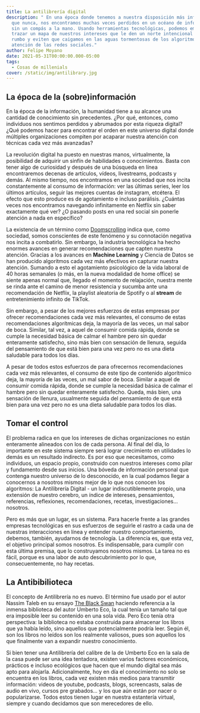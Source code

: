 ```yaml
---
title: La antilibrería digital
description: " En una época donde tenemos a nuestra disposición más información
  que nunca, nos encontramos muchas veces perdidos en un océano de información
  sin un compás a la mano. Usando herramientas tecnológicas, podemos empezar a
  trazar un mapa de nuestros intereses que le den un norte intencional a nuestro
  rumbo y eviten que caigamos en las aguas tormentosas de los algoritmos de
  atención de las redes sociales."
author: Felipe Moyano
date: 2021-05-31T00:00:00.000-05:00
tags:
  - Cosas de millenials
cover: /static/img/antilibrary.jpg
---
```

## La época de la (sobre)información

En la época de la información, la humanidad tiene a su alcance una cantidad de conocimiento sin precedentes. ¿Por qué, entonces, como individuos nos sentimos perdidos y abrumados por esta riqueza digital? ¿Qué podemos hacer para encontrar el orden en este universo digital donde múltiples organizaciones compiten por acaparar nuestra atención con técnicas cada vez más avanzadas?

La revolución digital ha puesto en nuestras manos, virtualmente, la posibilidad de adquirir un sinfín de habilidades o conocimientos. Basta con tener algo de curiosidad y después de una búsqueda en línea encontraremos decenas de artículos, vídeos, livestreams, podcasts y demás. Al mismo tiempo, nos encontramos en una sociedad que nos incita constantemente al consumo de información: ver las últimas series, leer los últimos artículos, seguir las mejores cuentas de instagram, etcétera. El efecto que esto produce es de agotamiento e incluso parálisis. ¿Cuántas veces nos encontramos navegando infinitamente en Netflix sin saber exactamente qué ver? ¿O pasando posts en una red social sin ponerle atención a nada en específico?

La existencia de un término como [Doomscrolling](https://www.merriam-webster.com/words-at-play/doomsurfing-doomscrolling-words-were-watching) indica que, como sociedad, somos conscientes de este fenómeno y su connotación negativa nos incita a combatirlo. Sin embargo, la industria tecnológica ha hecho enormes avances en generar recomendaciones que capten nuestra atención. Gracias a los avances en **Machine Learning** y Ciencia de Datos se han producido algoritmos cada vez más efectivos en capturar nuestra atención. Sumando a esto el agotamiento psicológico de la vida laboral de 40 horas semanales (o más, en la nueva modalidad de home office) se siente apenas normal que, llegado el momento de relajación, nuestra mente se rinda ante el camino de menor resistencia y sucumba ante una recomendación de Netflix, la playlist aleatoria de Spotify o al **stream** de entretenimiento infinito de TikTok.

Sin embargo, a pesar de los mejores esfuerzos de estas empresas por ofrecer recomendaciones cada vez más relevantes, el consumo de estas recomendaciones algorítmicas deja, la mayoría de las veces, un mal sabor de boca. Similar, tal vez, a aquel de consumir comida rápida, donde se cumple la necesidad básica de calmar el hambre pero sin quedar enteramente satisfecho, sino más bien con sensación de llenura, seguida del pensamiento de que está bien para una vez pero no es una dieta saludable para todos los días.

A pesar de todos estos esfuerzos de para ofrecernos recomendaciones cada vez más relevantes, el consumo de este tipo de contenido algorítmico deja, la mayoría de las veces, un mal sabor de boca. Similar a aquel de consumir comida rápida, donde se cumple la necesidad básica de calmar el hambre pero sin quedar enteramente satisfecho. Queda, más bien, una sensación de llenura, usualmente seguida del pensamiento de que está bien para una vez pero no es una dieta saludable para todos los días.

## Tomar el control

El problema radica en que los intereses de dichas organizaciones no están enteramente alineados con los de cada persona. Al final del día, lo importante en este sistema siempre será lograr crecimiento en utilidades lo demás es un resultado indirecto. Es por eso que necesitamos, como individuos, un espacio propio, construido con nuestros intereses como pilar y fundamento desde sus inicios. Una bóveda de información personal que contenga nuestro universo de lo desconocido, en la cual podamos llegar a conocernos a nosotros mismos mejor de lo que nos conocen los algoritmos: La Antilibrería Digital - un lugar indiscutiblemente propio, una extensión de nuestro cerebro, un índice de intereses, pensamientos, referencias, reflexiones, recomendaciones, recetas, investigaciones... nosotros.

Pero es más que un lugar, es un sistema. Para hacerle frente a las grandes empresas tecnológicas en sus esfuerzos de seguirle el rastro a cada una de nuestras interacciones en línea y entender nuestro comportamiento, debemos, también, ayudarnos de tecnología. La diferencia es, que esta vez, el objetivo principal somos nosotros. Es indispensable, para cumplir con esta última premisa, que lo construyamos nosotros mismos. La tarea no es fácil, porque es una labor de auto descubrimiento por lo que, consecuentemente, no hay recetas.

## La Antibibilioteca

El concepto de Antilibrería no es nuevo. El término fue usado por el autor Nassim Taleb en su ensayo [The Black Swan](https://www.amazon.com/Black-Swan-Improbable-Robustness-Fragility/dp/081297381X/?tag=braipick-20) haciendo referencia a la inmensa biblioteca del autor Umberto Eco, la cual tenía un tamaño tal que era imposible leer su contenido en una sola vida. Pero Eco tenía otra perspectiva: la biblioteca no estaba construida para almacenar los libros que ya había leído, sino aquellos que potencialmente podría leer. Según él, son los libros no leídos son los realmente valiosos, pues son aquellos los que finalmente van a expandir nuestro conocimiento.

Si bien tener una Antilibrería del calibre de la de Umberto Eco en la sala de la casa puede ser una idea tentadora, existen varios factores económicos, prácticos e incluso ecológicos que hacen que el mundo digital sea más apto para alojarla. Adicionalmente, hoy en día el conocimiento no solo se encuentra en los libros, cada vez existen más medios para transmitir información: videos de youtube, podcasts, blogs, screencasts, salas de audio en vivo, cursos pre grabados... y los que aún están por nacer o popularizarse. Todos estos tienen lugar en nuestra estantería virtual, siempre y cuando decidamos que son merecedores de ello.
